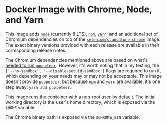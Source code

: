 # Docker Image with Chrome, Node, and Yarn

This image adds [`node`](https://nodejs.org) (currently 8 LTS), [`npm`](https://www.npmjs.com/), [`yarn`](https://yarnpkg.com), and an additional set of Chromium dependencies on top of the [`selenium/standalone-chrome`](https://hub.docker.com/r/selenium/standalone-chrome/) image. The exact binary versions provided with each release are available in their corresponding release notes.

The Chromium dependencies mentioned above are based on what's [needed to run `puppeteer`](https://github.com/GoogleChrome/puppeteer/blob/master/docs/troubleshooting.md). However, it's worth noting that in my testing, the `['--no-sandbox', '--disable-setuid-sandbox']` flags are required to run it, which depending on your needs may or may not be acceptable. This image doesn't provide `puppeteer`, but because `npm` and `yarn` are available, it's one step away: `yarn add puppeteer`.

This image runs the container with a non-root user by default. The initial working directory is the user's home directory, which is exposed via the `$HOME` variable.

The Chrome binary path is exposed via the `$CHROME_BIN` variable.

